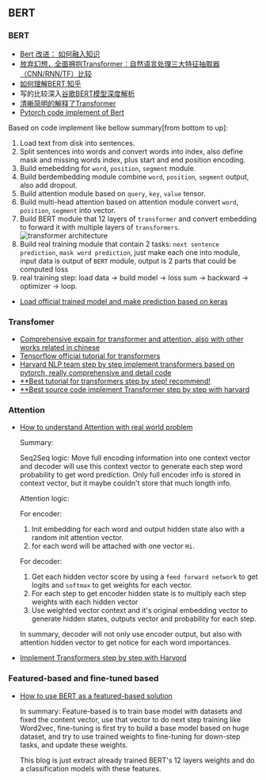 ## BERT

### BERT

 - [Bert 改进： 如何融入知识](https://zhuanlan.zhihu.com/p/69941989)
 - [放弃幻想，全面拥抱Transformer：自然语言处理三大特征抽取器（CNN/RNN/TF）比较](https://zhuanlan.zhihu.com/p/54743941)
 - [如何理解BERT,知乎](https://www.zhihu.com/question/298203515)
 - 写的比较深入[谷歌BERT模型深度解析](https://blog.csdn.net/qq_39521554/article/details/83062188) 
 - [清晰简明的解释了Transformer](https://www.cnblogs.com/huangyc/p/9813907.html)
 - [Pytorch code implement of Bert](https://github.com/codertimo/BERT-pytorch)
  
  Based on code implement like bellow summary[from bottom to up]:
  1. Load text from disk into sentences.
  2. Split sentences into words and convert words into index, also define mask and missing words index, plus start and end position encoding.
  3. Build emebedding for `word`, `position`, `segment` module.
  4. Build berdembedding module combine `word`, `position`, `segment` output, also add dropout.
  5. Build attention module based on `query`, `key`, `value` tensor.
  6. Build multi-head attention based on attention module convert `word`, `position`, `segment` into vector.
  7. Build BERT module that 12 layers of `transformer` and convert embedding to forward it with multiple layers of `transformers`. ![transformer architecture](https://lilianweng.github.io/lil-log/assets/images/transformer.png)
  8. Build real training module that contain 2 tasks: `next sentence prediction`, `mask word prediction`, just make each one into module, input data is output of `BERT` module, output is 2 parts that could be computed loss
  9.  real training step: load data -> build model -> loss sum -> backward -> optimizer -> loop.

 - [Load official trained model and make prediction based on keras](https://github.com/CyberZHG/keras-bert#Load-Official-Pre-trained-Models)


### Transfomer

- [Comprehensive expain for transformer and attention, also with other works related in chinese](https://lilianweng.github.io/lil-log/2018/06/24/attention-attention.html)
- [Tensorflow official tutorial for transformers](https://github.com/tensorflow/nmt)
- [Harvard NLP team step by step implement transformers based on pytorch, really comprehensive and detail code](http://nlp.seas.harvard.edu/2018/04/03/attention.html)
- [**Best tutorial for transformers step by step! recommend!](https://jalammar.github.io/illustrated-transformer/)
- [**Best source code implement Transformer step by step with harvard](http://nlp.seas.harvard.edu/annotated-transformer/)


### Attention

- [How to understand Attention with real world problem](https://towardsdatascience.com/intuitive-understanding-of-attention-mechanism-in-deep-learning-6c9482aecf4f)
  
  Summary:

  Seq2Seq logic: Move full encoding information into one context vector and decoder will use this context vector to generate each step word probability to get word prediction. Only full encoder info is stored in context vector, but it maybe couldn't store that much longth info.

  Attention logic:

  For encoder:
  1. Init embedding for each word and output hidden state also with a random init attention vector.
  2. for each word will be attached with one vector `Hi`.
   
  For decoder:
  1. Get each hidden vector score by using a `feed forward network` to get logits and `softmax` to get weights for each vector.
  2. For each step to get encoder hidden state is to multiply each step weights with each hidden vector
  3. Use weighted vector context and it's original embedding vector to generate hidden states, outputs vector and probability for each step.
   
   In summary, decoder will not only use encoder output, but also with attention hidden vector to get notice for each word importances.
- [Implement Transformers step by step with Harvord](http://nlp.seas.harvard.edu/2018/04/03/attention.html)
  

### Featured-based and fine-tuned based
- [How to use BERT as a featured-based solution](https://trishalaneeraj.github.io/2020-04-04/feature-based-approach-with-bert)
  
  In summary: Feature-based is to train base model with datasets and fixed the content vector, use that vector to do next step training like Word2vec, fine-tuning is first try to build a base model based on huge dataset, and try to use trained weights to fine-tuning for down-step tasks, and update these weights.

  This blog is just extract already trained BERT's 12 layers weights and do a classification models with these features.